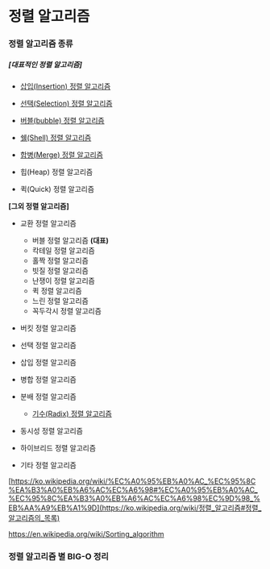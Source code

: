 # 정렬 알고리즘



### 정렬 알고리즘 종류
##### [대표적인 정렬 알고리즘]

- [삽입(Insertion) 정렬 알고리즘](https://github.com/Hanswind/Algorithm_Practice/tree/master/Algoritm_Concept/Sorting_Algoritm/insertion_sort)

- [선택(Selection) 정렬 알고리즘](https://github.com/Hanswind/Algorithm_Practice/tree/master/Algoritm_Concept/Sorting_Algoritm/selection_sort "선택")
- [버블(bubble) 정렬 알고리즘](<https://github.com/Hanswind/Algorithm_Practice/tree/master/Algoritm_Concept/Sorting_Algoritm/bubble_sort> "버블")
- [쉘(Shell) 정렬 알고리즘](<https://github.com/Hanswind/Algorithm_Practice/tree/master/Algoritm_Concept/Sorting_Algoritm/shell_sort> "쉘")
- [합병(Merge) 정렬 알고리즘](<https://github.com/Hanswind/Algorithm_Practice/tree/master/Algoritm_Concept/Sorting_Algoritm/merge_sort> "합병")
- 힙(Heap) 정렬 알고리즘
- 퀵(Quick) 정렬 알고리즘



**[그외 정렬 알고리즘]**

- 교환 정렬 알고리즘
  - 버블 정렬 알고리즘 **(대표)**
  - 칵테일 정렬 알고리즘
  - 홀짝 정렬 알고리즘
  - 빗질 정렬 알고리즘
  - 난쟁이 정렬 알고리즘
  - 퀵 정렬 알고리즘
  - 느린 정렬 알고리즘
  - 꼭두각시 정렬 알고리즘

- 버킷 정렬 알고리즘
- 선택 정렬 알고리즘
- 삽입 정렬 알고리즘
- 병합 정렬 알고리즘
- 분배 정렬 알고리즘
  - [기수(Radix) 정렬 알고리즘](https://github.com/Hanswind/Algorithm_Practice/tree/master/Algoritm_Concept/Sorting_Algoritm/radix_sorting "기수")
- 동시성 정렬 알고리즘
- 하이브리드 정렬 알고리즘
- 기타 정렬 알고리즘



[https://ko.wikipedia.org/wiki/%EC%A0%95%EB%A0%AC_%EC%95%8C%EA%B3%A0%EB%A6%AC%EC%A6%98#%EC%A0%95%EB%A0%AC_%EC%95%8C%EA%B3%A0%EB%A6%AC%EC%A6%98%EC%9D%98_%EB%AA%A9%EB%A1%9D](https://ko.wikipedia.org/wiki/정렬_알고리즘#정렬_알고리즘의_목록)

<https://en.wikipedia.org/wiki/Sorting_algorithm>
### 정렬 알고리즘 별 BIG-O 정리

